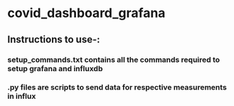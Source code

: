 # covid_dashboard_grafana

## Instructions to use-:
### setup_commands.txt contains all the commands required to setup grafana and influxdb
### .py files are scripts to send data for respective measurements in influx
